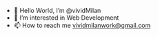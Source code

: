 - 👋 Hello World, I’m @vividMilan
- 👀 I’m interested in Web Development
- 📫 How to reach me vividmilanwork@gmail.com

<!---
vividMilan/vividMilan is a ✨ special ✨ repository because its `README.md` (this file) appears on your GitHub profile.
You can click the Preview link to take a look at your changes.
--->
